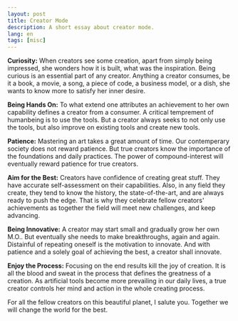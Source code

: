 ```yaml
---
layout: post
title: Creator Mode
description: A short essay about creator mode.
lang: en
tags: [misc]
---
```



<style>
.highlight-left {margin-left: 0}
</style>

**Curiosity:** When creators see some creation, apart from simply being impressed, she wonders how it is built, what was the inspiration. Being curious is an essential part of any creator. Anything a creator consumes, be it a book, a movie, a song, a piece of code, a business model, or a dish, she wants to know more to satisfy her inner desire.

**Being Hands On:** To what extend one attributes an achievement to her own capability defines a creator from a consumer. A critical temprement of humanbeing is to use the tools. But a creator always seeks to not only use the tools, but also improve on existing tools and create new tools.

**Patience:** Mastering an art takes a great amount of time. Our contemperary society does not reward patience. But true creators know the importance of the foundations and daily practices. The power of compound-interest will eventually reward patience for true creators.

**Aim for the Best:** Creators have confidence of creating great stuff. They have accurate self-assessment on their capabilities. Also, in any field they create, they tend to know the history, the state-of-the-art, and are always ready to push the edge. That is why they celebrate fellow creators' achievements as together the field will meet new challenges, and keep advancing.

**Being Innovative:** A creator may start small and gradually grow her own M.O.. But eventually she needs to make breakthroughs, again and again. Distainful of repeating oneself is the motivation to innovate. And with patience and a solely goal of achieving the best, a creator shall innovate.

**Enjoy the Process:** Focusing on the end results kill the joy of creation. It is all the blood and sweat in the process that defines the greatness of a creation. As artificial tools become more prevailing in our daily lives, a true creator controls her mind and action in the whole creating process.

For all the fellow creators on this beautiful planet, I salute you. Together we will change the world for the best.

